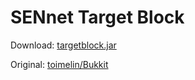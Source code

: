 SENnet Target Block
===========

Download: [targetblock.jar](/raw/master/dist/targetblock.jar)

Original: [toimelin/Bukkit](https://github.com/toimelin/Bukkit/blob/master/src/main/java/org/bukkit/TargetBlock.java)
